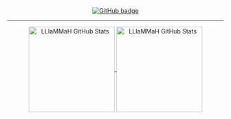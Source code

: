 <div align="center">
  <a href="https://github.com/alenjojo?tab=followers">
    <img src="https://img.shields.io/github/followers/LLIaMMaH?label=Followers&logo=GitHub&style=for-the-badge" alt="GitHub badge" />
  </a>
</div>


---


<div align="center">
  <a href="https://github.com/anuraghazra/github-readme-stats">
    <img height=200 align="center" src="https://github-readme-stats.vercel.app/api?username=LLIaMMaH&theme=shades-of-purple" alt="LLIaMMaH GitHub Stats" />
  </a>
  <a href="https://github.com/anuraghazra/convoychat">
    <img height=200 align="center" src="https://github-readme-stats.vercel.app/api/top-langs?username=LLIaMMaH&theme=shades-of-purple&layout=compact&langs_count=8&card_width=320" alt="LLIaMMaH GitHub Stats" />
  </a>
</div>
